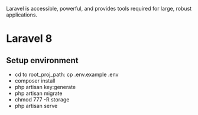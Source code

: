 Laravel is accessible, powerful, and provides tools required for large, robust applications.

# Laravel 8

## Setup environment

-   cd to root_proj_path: cp .env.example .env
-   composer install
-   php artisan key:generate
-   php artisan migrate
-   chmod 777 -R storage
-   php artisan serve

